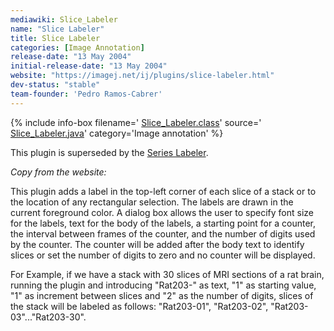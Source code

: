 ```yaml
---
mediawiki: Slice_Labeler
name: "Slice Labeler"
title: Slice Labeler
categories: [Image Annotation]
release-date: "13 May 2004"
initial-release-date: "13 May 2004"
website: "https://imagej.net/ij/plugins/slice-labeler.html"
dev-status: "stable"
team-founder: 'Pedro Ramos-Cabrer'
---
```


{% include info-box filename=' [Slice\_Labeler.class](https://imagej.net/ij/plugins/download/Slice_Labeler.class)' source=' [Slice\_Labeler.java](https://imagej.net/ij/plugins/download/Slice_Labeler.java)' category='Image annotation' %}

This plugin is superseded by the [Series Labeler](/plugins/series-labeler).

*Copy from the website:*

This plugin adds a label in the top-left corner of each slice of a stack or to the location of any rectangular selection. The labels are drawn in the current foreground color. A dialog box allows the user to specify font size for the labels, text for the body of the labels, a starting point for a counter, the interval between frames of the counter, and the number of digits used by the counter. The counter will be added after the body text to identify slices or set the number of digits to zero and no counter will be displayed.

For Example, if we have a stack with 30 slices of MRI sections of a rat brain, running the plugin and introducing "Rat203-" as text, "1" as starting value, "1" as increment between slices and "2" as the number of digits, slices of the stack will be labeled as follows: "Rat203-01", "Rat203-02", "Rat203-03"..."Rat203-30".

 
